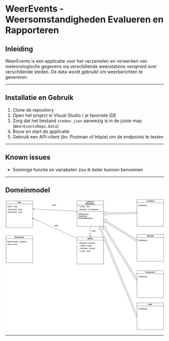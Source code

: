 # WeerEvents - Weersomstandigheden Evalueren en Rapporteren

## Inleiding
WeerEvents is een applicatie voor het verzamelen en verwerken van meteorologische gegevens via verschillende weerstations verspreid over verschillende steden. De data wordt gebruikt om weerberichten te genereren.

---

## Installatie en Gebruik

1. Clone de repository
2. Open het project in Visual Studio / je favoriete IDE
3. Zorg dat het bestand `steden.json` aanwezig is in de juiste map (`WeerEventsRepo.Data`)
4. Bouw en start de applicatie
5. Gebruik een API-client (bv. Postman of httpie) om de endpoints te testen

---

## Known issues

- Sommige functie en variabelen zou ik beter kunnen benoemen

---

## Domeinmodel

![UML KlasseDiagram](docs/SO2Weer.drawio.png)

---





